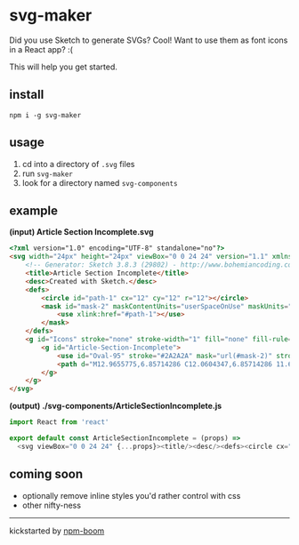 # svg-maker

Did you use Sketch to generate SVGs?  Cool!  Want to use them as font icons in a
React app?  :(

This will help you get started.

## install

`npm i -g svg-maker`

## usage

1. cd into a directory of `.svg` files
1. run `svg-maker`
3. look for a directory named `svg-components`

## example

**(input) Article Section Incomplete.svg**
```html
<?xml version="1.0" encoding="UTF-8" standalone="no"?>
<svg width="24px" height="24px" viewBox="0 0 24 24" version="1.1" xmlns="http://www.w3.org/2000/svg" xmlns:xlink="http://www.w3.org/1999/xlink">
    <!-- Generator: Sketch 3.8.3 (29802) - http://www.bohemiancoding.com/sketch -->
    <title>Article Section Incomplete</title>
    <desc>Created with Sketch.</desc>
    <defs>
        <circle id="path-1" cx="12" cy="12" r="12"></circle>
        <mask id="mask-2" maskContentUnits="userSpaceOnUse" maskUnits="objectBoundingBox" x="0" y="0" width="24" height="24" fill="white">
            <use xlink:href="#path-1"></use>
        </mask>
    </defs>
    <g id="Icons" stroke="none" stroke-width="1" fill="none" fill-rule="evenodd">
        <g id="Article-Section-Incomplete">
            <use id="Oval-95" stroke="#2A2A2A" mask="url(#mask-2)" stroke-width="4" xlink:href="#path-1"></use>
            <path d="M12.9655775,6.85714286 C12.0604347,6.85714286 11.6078632,7.57714286 11.6078632,8.13257143 C11.5872918,8.74971429 11.9575775,9.14057143 12.6158632,9.14057143 C13.3975775,9.14057143 13.994149,8.52342857 13.994149,7.84457143 C13.994149,7.30971429 13.6444347,6.85714286 12.9655775,6.85714286 L12.9655775,6.85714286 Z M10.8467204,17.1428571 C11.3815775,17.1428571 12.8010061,16.6285714 14.0764347,15.312 L13.7678632,14.9005714 C13.2535775,15.312 12.7187204,15.5177143 12.554149,15.5177143 C12.4307204,15.5177143 12.3690061,15.3531429 12.4924347,14.8594286 L13.2124347,12.1234286 C13.4798632,11.1154286 13.3975775,10.4571429 12.842149,10.4571429 C12.1838632,10.4571429 10.6615775,11.1154286 9.3450061,12.2468571 L9.61243467,12.6994286 C10.0444347,12.4114286 10.7438632,12.1234286 10.9084347,12.1234286 C11.0318632,12.1234286 11.0112918,12.288 10.9084347,12.6994286 L10.2912918,15.312 C9.90043467,16.7931429 10.2912918,17.1428571 10.8467204,17.1428571 L10.8467204,17.1428571 Z" id="ℹ-3" fill="#2A2A2A"></path>
        </g>
    </g>
</svg>
```

**(output) ./svg-components/ArticleSectionIncomplete.js**
```js
import React from 'react'

export default const ArticleSectionIncomplete = (props) =>
  <svg viewBox="0 0 24 24" {...props}><title/><desc/><defs><circle cx="12" cy="12" r="12"/><mask x="0" y="0" fill="white"><use xlinkHref="#path-1"/></mask></defs><g stroke="none" fill="none" strokeWidth="1" fillRule="evenodd"><g><use stroke="#2A2A2A" mask="url(#mask-2)" strokeWidth="4" xlinkHref="#path-1"/><path d="M12.9655775,6.85714286 C12.0604347,6.85714286 11.6078632,7.57714286 11.6078632,8.13257143 C11.5872918,8.74971429 11.9575775,9.14057143 12.6158632,9.14057143 C13.3975775,9.14057143 13.994149,8.52342857 13.994149,7.84457143 C13.994149,7.30971429 13.6444347,6.85714286 12.9655775,6.85714286 L12.9655775,6.85714286 Z M10.8467204,17.1428571 C11.3815775,17.1428571 12.8010061,16.6285714 14.0764347,15.312 L13.7678632,14.9005714 C13.2535775,15.312 12.7187204,15.5177143 12.554149,15.5177143 C12.4307204,15.5177143 12.3690061,15.3531429 12.4924347,14.8594286 L13.2124347,12.1234286 C13.4798632,11.1154286 13.3975775,10.4571429 12.842149,10.4571429 C12.1838632,10.4571429 10.6615775,11.1154286 9.3450061,12.2468571 L9.61243467,12.6994286 C10.0444347,12.4114286 10.7438632,12.1234286 10.9084347,12.1234286 C11.0318632,12.1234286 11.0112918,12.288 10.9084347,12.6994286 L10.2912918,15.312 C9.90043467,16.7931429 10.2912918,17.1428571 10.8467204,17.1428571 L10.8467204,17.1428571 Z" fill="#2A2A2A"/></g></g></svg>
```

## coming soon

* optionally remove inline styles you'd rather control with css
* other nifty-ness







---
kickstarted by [npm-boom][npm-boom]

[npm-boom]: https://github.com/reergymerej/npm-boom
